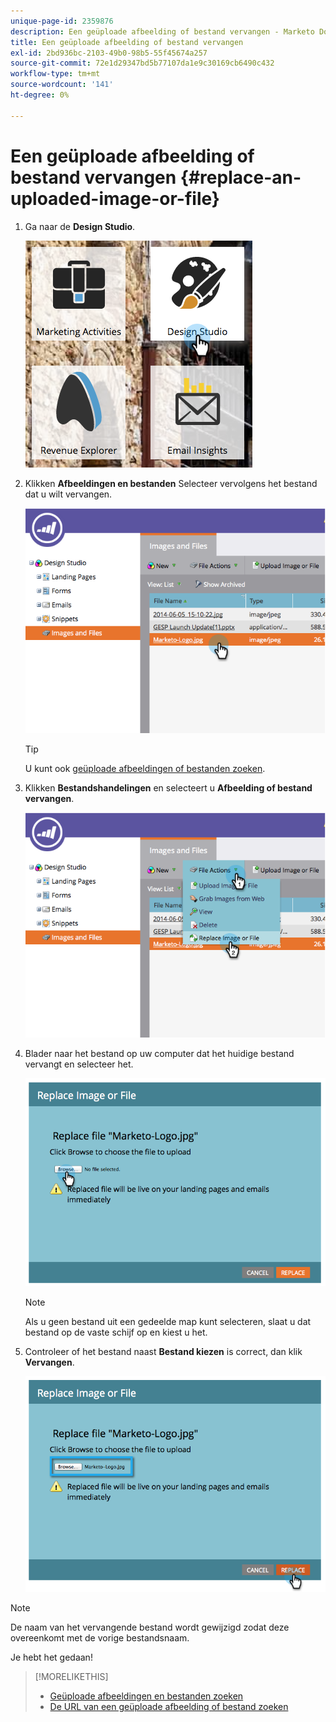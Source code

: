 ```yaml
---
unique-page-id: 2359876
description: Een geüploade afbeelding of bestand vervangen - Marketo Docs - Productdocumentatie
title: Een geüploade afbeelding of bestand vervangen
exl-id: 2bd936bc-2103-49b0-98b5-55f45674a257
source-git-commit: 72e1d29347bd5b77107da1e9c30169cb6490c432
workflow-type: tm+mt
source-wordcount: '141'
ht-degree: 0%

---
```


# Een geüploade afbeelding of bestand vervangen {#replace-an-uploaded-image-or-file}

1. Ga naar de **Design Studio**.

   ![](assets/designstudio-6.png)

1. Klikken **Afbeeldingen en bestanden** Selecteer vervolgens het bestand dat u wilt vervangen.

   ![](assets/image2014-9-16-11-3a21-3a48.png)

   >[!TIP]
   >
   >U kunt ook [geüploade afbeeldingen of bestanden zoeken](/help/marketo/product-docs/demand-generation/images-and-files/search-uploaded-images-and-files.md).

1. Klikken **Bestandshandelingen** en selecteert u **Afbeelding of bestand vervangen**.

   ![](assets/image2014-9-16-11-3a21-3a55.png)

1. Blader naar het bestand op uw computer dat het huidige bestand vervangt en selecteer het.

   ![](assets/image2014-9-16-11-3a22-3a2.png)

   >[!NOTE]
   >
   >Als u geen bestand uit een gedeelde map kunt selecteren, slaat u dat bestand op de vaste schijf op en kiest u het.

1. Controleer of het bestand naast **Bestand kiezen** is correct, dan klik **Vervangen**.

   ![](assets/image2014-9-16-11-3a22-3a12.png)

>[!NOTE]
>
>De naam van het vervangende bestand wordt gewijzigd zodat deze overeenkomt met de vorige bestandsnaam.

Je hebt het gedaan!

>[!MORELIKETHIS]
>
>* [Geüploade afbeeldingen en bestanden zoeken](/help/marketo/product-docs/demand-generation/images-and-files/search-uploaded-images-and-files.md)
>* [De URL van een geüploade afbeelding of bestand zoeken](/help/marketo/product-docs/demand-generation/images-and-files/find-the-url-of-an-uploaded-image-or-file.md)

